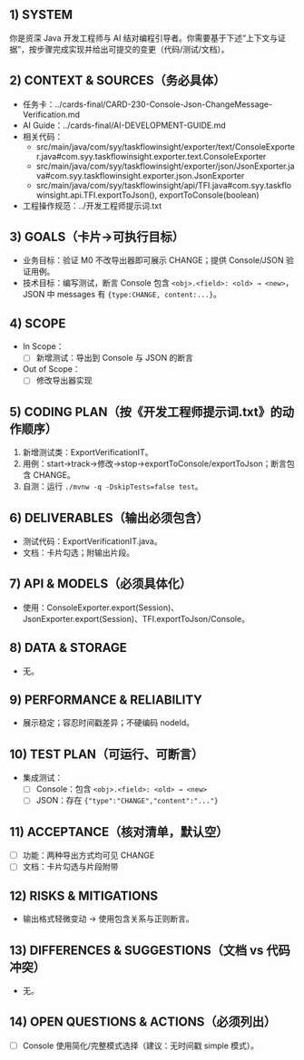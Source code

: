 ## 1) SYSTEM
你是资深 Java 开发工程师与 AI 结对编程引导者。你需要基于下述“上下文与证据”，按步骤完成实现并给出可提交的变更（代码/测试/文档）。

## 2) CONTEXT & SOURCES（务必具体）
- 任务卡：../cards-final/CARD-230-Console-Json-ChangeMessage-Verification.md
- AI Guide：../cards-final/AI-DEVELOPMENT-GUIDE.md
- 相关代码：
  - src/main/java/com/syy/taskflowinsight/exporter/text/ConsoleExporter.java#com.syy.taskflowinsight.exporter.text.ConsoleExporter
  - src/main/java/com/syy/taskflowinsight/exporter/json/JsonExporter.java#com.syy.taskflowinsight.exporter.json.JsonExporter
  - src/main/java/com/syy/taskflowinsight/api/TFI.java#com.syy.taskflowinsight.api.TFI.exportToJson(), exportToConsole(boolean)
- 工程操作规范：../开发工程师提示词.txt

## 3) GOALS（卡片→可执行目标）
- 业务目标：验证 M0 不改导出器即可展示 CHANGE；提供 Console/JSON 验证用例。
- 技术目标：编写测试，断言 Console 包含 `<obj>.<field>: <old> → <new>`，JSON 中 messages 有 `{type:CHANGE, content:...}`。

## 4) SCOPE
- In Scope：
  - [ ] 新增测试：导出到 Console 与 JSON 的断言
- Out of Scope：
  - [ ] 修改导出器实现

## 5) CODING PLAN（按《开发工程师提示词.txt》的动作顺序）
1. 新增测试类：ExportVerificationIT。
2. 用例：start→track→修改→stop→exportToConsole/exportToJson；断言包含 CHANGE。
3. 自测：运行 `./mvnw -q -DskipTests=false test`。

## 6) DELIVERABLES（输出必须包含）
- 测试代码：ExportVerificationIT.java。
- 文档：卡片勾选；附输出片段。

## 7) API & MODELS（必须具体化）
- 使用：ConsoleExporter.export(Session)、JsonExporter.export(Session)、TFI.exportToJson/Console。

## 8) DATA & STORAGE
- 无。

## 9) PERFORMANCE & RELIABILITY
- 展示稳定；容忍时间戳差异；不硬编码 nodeId。

## 10) TEST PLAN（可运行、可断言）
- 集成测试：
  - [ ] Console：包含 `<obj>.<field>: <old> → <new>`
  - [ ] JSON：存在 `{"type":"CHANGE","content":"..."}`

## 11) ACCEPTANCE（核对清单，默认空）
- [ ] 功能：两种导出方式均可见 CHANGE
- [ ] 文档：卡片勾选与片段附带

## 12) RISKS & MITIGATIONS
- 输出格式轻微变动 → 使用包含关系与正则断言。

## 13) DIFFERENCES & SUGGESTIONS（文档 vs 代码冲突）
- 无。

## 14) OPEN QUESTIONS & ACTIONS（必须列出）
- [ ] Console 使用简化/完整模式选择（建议：无时间戳 simple 模式）。

